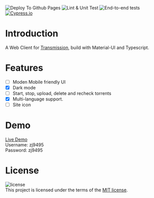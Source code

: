 ![Deploy To Github Pages](https://github.com/zj9495/transmission-client/workflows/Deploy%20To%20Github%20Pages/badge.svg?branch=master)
![Lint & Unit Test](https://github.com/zj9495/transmission-client/workflows/Lint%20&%20Unit%20Test/badge.svg)
![End-to-end tests](https://github.com/zj9495/transmission-client/workflows/End-to-end%20tests/badge.svg?branch=master)
[![Cypress.io](https://img.shields.io/badge/tested%20with-Cypress-04C38E.svg)](https://www.cypress.io/)


# Introduction
A Web Client for [Transmission](https://github.com/transmission/transmission), build with Material-UI and Typescript.

# Features
- [ ] Moden Mobile friendly UI
- [x] Dark mode
- [ ] Start, stop, upload, delete and recheck torrents
- [x] Multi-language support.
- [ ] Site icon

# Demo
[Live Demo](https://zj9495.github.io/transmission-client/)  
Username: zj9495  
Password: zj9495  

# License
![license](https://img.shields.io/github/license/zj9495/transmission-client)  
This project is licensed under the terms of the [MIT license](https://github.com/zj9495/transmission-client/blob/master/LICENSE).